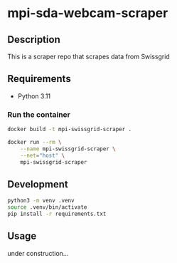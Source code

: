 # mpi-sda-webcam-scraper

## Description

This is a scraper repo that scrapes data from Swissgrid

## Requirements

- Python 3.11

### Run the container

```bash
docker build -t mpi-swissgrid-scraper .
```

```bash
docker run --rm \
    --name mpi-swissgrid-scraper \
    --net="host" \
    mpi-swissgrid-scraper
```

## Development

```bash
python3 -m venv .venv
source .venv/bin/activate
pip install -r requirements.txt
```

## Usage

under construction...


